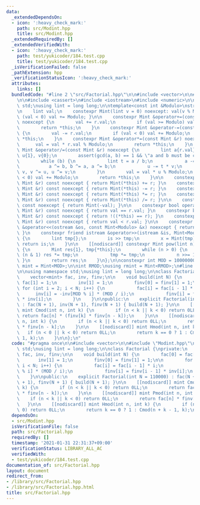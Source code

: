```yaml
---
data:
  _extendedDependsOn:
  - icon: ':heavy_check_mark:'
    path: src/Modint.hpp
    title: src/Modint.hpp
  _extendedRequiredBy: []
  _extendedVerifiedWith:
  - icon: ':heavy_check_mark:'
    path: test/yukicoder/184.test.cpp
    title: test/yukicoder/184.test.cpp
  _isVerificationFailed: false
  _pathExtension: hpp
  _verificationStatusIcon: ':heavy_check_mark:'
  attributes:
    links: []
  bundledCode: "#line 2 \"src/Factorial.hpp\"\n\n#include <vector>\n\n#line 2 \"src/Modint.hpp\"\
    \n\n#include <cassert>\n#include <iostream>\n#include <numeric>\n\nusing namespace\
    \ std;\nusing lint = long long;\n\ntemplate<const int &Modulo>\nstruct Mint {\n\
    \n    lint val;\n    constexpr Mint(lint v = 0) noexcept: val(v % Modulo) { if\
    \ (val < 0) val += Modulo; }\n\n    constexpr Mint &operator+=(const Mint &r)\
    \ noexcept {\n        val += r.val;\n        if (val >= Modulo) val -= Modulo;\n\
    \        return *this;\n    }\n    constexpr Mint &operator-=(const Mint &r) noexcept\
    \ {\n        val -= r.val;\n        if (val < 0) val += Modulo;\n        return\
    \ *this;\n    }\n    constexpr Mint &operator*=(const Mint &r) noexcept {\n  \
    \      val = val * r.val % Modulo;\n        return *this;\n    }\n    constexpr\
    \ Mint &operator/=(const Mint &r) noexcept {\n        lint a{r.val}, b{Modulo},\
    \ u{1}, v{0};\n        assert(gcd(a, b) == 1 && \"a and b must be co-prime\");\n\
    \        while (b) {\n            lint t = a / b;\n            a -= t * b;\n \
    \           a ^= b, b ^= a, a ^= b;\n            u -= t * v;\n            u ^=\
    \ v, v ^= u, u ^= v;\n        }\n        val = val * u % Modulo;\n        if (val\
    \ < 0) val += Modulo;\n        return *this;\n    }\n\n    constexpr Mint operator+(const\
    \ Mint &r) const noexcept { return Mint(*this) += r; }\n    constexpr Mint operator-(const\
    \ Mint &r) const noexcept { return Mint(*this) -= r; }\n    constexpr Mint operator*(const\
    \ Mint &r) const noexcept { return Mint(*this) *= r; }\n    constexpr Mint operator/(const\
    \ Mint &r) const noexcept { return Mint(*this) /= r; }\n\n    constexpr Mint operator-()\
    \ const noexcept { return Mint(-val); }\n\n    constexpr bool operator==(const\
    \ Mint &r) const noexcept { return val == r.val; }\n    constexpr bool operator!=(const\
    \ Mint &r) const noexcept { return !((*this) == r); }\n    constexpr bool operator<(const\
    \ Mint &r) const noexcept { return val < r.val; }\n\n    constexpr friend ostream\
    \ &operator<<(ostream &os, const Mint<Modulo> &x) noexcept { return os << x.val;\
    \ }\n    constexpr friend istream &operator>>(istream &is, Mint<Modulo> &x) noexcept\
    \ {\n        lint tmp{};\n        is >> tmp;\n        x = Mint(tmp);\n       \
    \ return is;\n    }\n\n    [[nodiscard]] constexpr Mint pow(lint n) const noexcept\
    \ {\n        Mint res{1}, tmp{*this};\n        while (n > 0) {\n            if\
    \ (n & 1) res *= tmp;\n            tmp *= tmp;\n            n >>= 1;\n       \
    \ }\n        return res;\n    }\n};\n\nconstexpr int MOD = 1000000007;\nusing\
    \ mint = Mint<MOD>;\n\nint RMOD;\nusing rmint = Mint<RMOD>;\n#line 6 \"src/Factorial.hpp\"\
    \n\nusing namespace std;\nusing lint = long long;\n\nclass Factorial {\nprivate:\n\
    \    vector<mint> fac, inv, finv;\n\n    void build(int N) {\n        fac[0] =\
    \ fac[1] = 1;\n        inv[1] = 1;\n        finv[0] = finv[1] = 1;\n\n       \
    \ for (int i = 2; i < N; i++) {\n            fac[i] = fac[i - 1] * i;\n      \
    \      inv[i] = -inv[MOD % i] * (MOD / i);\n            finv[i] = finv[i - 1]\
    \ * inv[i];\n        }\n    }\n\npublic:\n    explicit Factorial(int N = 110000)\
    \ : fac(N + 1), inv(N + 1), finv(N + 1) { build(N + 1); }\n\n    [[nodiscard]]\
    \ mint Cmod(int n, int k) {\n        if (n < k || k < 0) return 0LL;\n       \
    \ return fac[n] * (finv[k] * finv[n - k]);\n    }\n\n    [[nodiscard]] mint Pmod(int\
    \ n, int k) {\n        if (n < k || k < 0) return 0LL;\n        return fac[n]\
    \ * finv[n - k];\n    }\n\n    [[nodiscard]] mint Hmod(int n, int k) {\n     \
    \   if (n < 0 || k < 0) return 0LL;\n        return k == 0 ? 1 : Cmod(n + k -\
    \ 1, k);\n    }\n\n};\n"
  code: "#pragma once\n\n#include <vector>\n\n#include \"Modint.hpp\"\n\nusing namespace\
    \ std;\nusing lint = long long;\n\nclass Factorial {\nprivate:\n    vector<mint>\
    \ fac, inv, finv;\n\n    void build(int N) {\n        fac[0] = fac[1] = 1;\n \
    \       inv[1] = 1;\n        finv[0] = finv[1] = 1;\n\n        for (int i = 2;\
    \ i < N; i++) {\n            fac[i] = fac[i - 1] * i;\n            inv[i] = -inv[MOD\
    \ % i] * (MOD / i);\n            finv[i] = finv[i - 1] * inv[i];\n        }\n\
    \    }\n\npublic:\n    explicit Factorial(int N = 110000) : fac(N + 1), inv(N\
    \ + 1), finv(N + 1) { build(N + 1); }\n\n    [[nodiscard]] mint Cmod(int n, int\
    \ k) {\n        if (n < k || k < 0) return 0LL;\n        return fac[n] * (finv[k]\
    \ * finv[n - k]);\n    }\n\n    [[nodiscard]] mint Pmod(int n, int k) {\n    \
    \    if (n < k || k < 0) return 0LL;\n        return fac[n] * finv[n - k];\n \
    \   }\n\n    [[nodiscard]] mint Hmod(int n, int k) {\n        if (n < 0 || k <\
    \ 0) return 0LL;\n        return k == 0 ? 1 : Cmod(n + k - 1, k);\n    }\n\n};\n"
  dependsOn:
  - src/Modint.hpp
  isVerificationFile: false
  path: src/Factorial.hpp
  requiredBy: []
  timestamp: '2021-01-31 22:31:37+09:00'
  verificationStatus: LIBRARY_ALL_AC
  verifiedWith:
  - test/yukicoder/184.test.cpp
documentation_of: src/Factorial.hpp
layout: document
redirect_from:
- /library/src/Factorial.hpp
- /library/src/Factorial.hpp.html
title: src/Factorial.hpp
---
```


